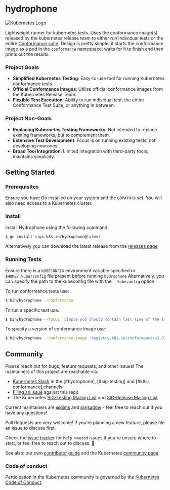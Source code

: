 # hydrophone

![Kubernetes Logo](https://raw.githubusercontent.com/kubernetes-sigs/kubespray/master/docs/img/kubernetes-logo.png)

Lightweight runner for kubernetes tests. Uses the conformance image(s) released by
the kubernetes release team to either run individual tests or the entire [Conformance suite].
Design is pretty simple, it starts the conformance image as a pod in the `conformance`
namespace, waits for it to finish and then prints out the results.

### Project Goals

- **Simplified Kubernetes Testing**: Easy-to-use tool for running Kubernetes conformance tests.
- **Official Conformance Images**: Utilize official conformance images from the Kubernetes Release Team.
- **Flexible Test Execution**: Ability to run individual test, the entire Conformance Test Suite, or anything in between.

### Project Non-Goals

- **Replacing Kubernetes Testing Frameworks**: Not intended to replace existing frameworks, but to complement them.
- **Extensive Test Development**: Focus is on running existing tests, not developing new ones.
- **Broad Tool Integration**: Limited integration with third-party tools; maintains simplicity.


## Getting Started

### Prerequisites

Ensure you have Go installed on your system and the `GOPATH` is set. You will also need access to a Kubernetes cluster.

### Install

Install Hydrophone using the following command:

```bash
$ go install sigs.k8s.io/hydrophone@latest
```

Alternatively you can download the latest release from the [releases page](https://github.com/kubernetes-sigs/hydrophone/releases)

### Running Tests


Ensure there is a `KUBECONFIG` environment variable specified or `$HOME/.kube/config` file present before running `hydrophone` Alternatively, you can specify the path to the kubeconfig file with the `--kubeconfig` option.

To run conformance tests use:

```bash
$ bin/hydrophone --conformance
```

To run a specific test use:

```bash
$ bin/hydrophone --focus 'Simple pod should contain last line of the log'
```

To specify a version of conformance image use:

```bash
$ bin/hydrophone --conformance-image 'registry.k8s.io/conformance:v1.31.0'
```


## Community

Please reach out for bugs, feature requests, and other issues!
The maintainers of this project are reachable via:

- [Kubernetes Slack] in the [#hydrophone], [#sig-testing] and [#k8s-conformance] channels
- [Filing an issue] against this repo
- The Kubernetes [SIG-Testing Mailing List] and [SIG-Release Mailing List]

Current maintainers are [@dims] and [@rjsadow] - feel free to
reach out if you have any questions!

Pull Requests are very welcome!
If you're planning a new feature, please file an issue to discuss first.

Check the [issue tracker] for `help wanted` issues if you're unsure where to
start, or feel free to reach out to discuss. 🙂

See also: our own [contributor guide] and the Kubernetes [community page].

### Code of conduct

Participation in the Kubernetes community is governed by the [Kubernetes Code of Conduct].

<!--links-->

[Kubernetes Code of Conduct]: code-of-conduct.md
[community page]: https://kubernetes.io/community/
[contributor guide]: CONTRIBUTING.md
[issue tracker]: https://github.com/kubernetes-sigs/hydrophone/issues
[@dims]: https://github.com/dims
[@rjsadow]: https://github.com/rjsadow
[filing an issue]: https://github.com/kubernetes-sigs/hydrophone/issues/new
[Kubernetes Slack]: http://slack.k8s.io/C06E3NPR4A3
[SIG-Testing Mailing List]: https://groups.google.com/forum/#!forum/kubernetes-sig-testing
[SIG-Release Mailing List]: https://groups.google.com/forum/#!forum/kubernetes-sig-release
[Conformance suite]: https://github.com/kubernetes/community/blob/master/contributors/devel/sig-architecture/conformance-tests.md
